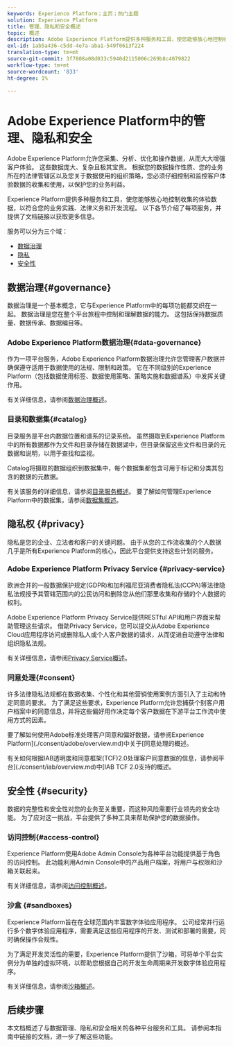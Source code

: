 ```yaml
---
keywords: Experience Platform；主页；热门主题
solution: Experience Platform
title: 管理、隐私和安全概述
topic: 概述
description: Adobe Experience Platform提供多种服务和工具，使您能够放心地控制收集的体验数据，以符合您的业务实践、法律义务和开发流程。
exl-id: 1ab5a436-c5dd-4e7a-aba1-549f0613f224
translation-type: tm+mt
source-git-commit: 3f7808a08d033c5940d2115006c269b8c4079822
workflow-type: tm+mt
source-wordcount: '833'
ht-degree: 1%

---
```


# Adobe Experience Platform中的管理、隐私和安全

Adobe Experience Platform允许您采集、分析、优化和操作数据，从而大大增强客户体验。 这些数据庞大、复杂且极其宝贵。 根据您的数据操作性质、您的业务所在的法律管辖区以及您关于数据使用的组织策略，您必须仔细控制和监控客户体验数据的收集和使用，以保护您的业务利益。

Experience Platform提供多种服务和工具，使您能够放心地控制收集的体验数据，以符合您的业务实践、法律义务和开发流程。 以下各节介绍了每项服务，并提供了文档链接以获取更多信息。

服务可以分为三个域：

* [数据治理](#governance)
* [隐私](#privacy)
* [安全性](#security)

## 数据治理{#governance}

数据治理是一个基本概念，它与Experience Platform中的每项功能都交织在一起。 数据治理是您在整个平台旅程中控制和理解数据的能力。 这包括保持数据质量、数据传承、数据编目等。

### Adobe Experience Platform数据治理{#data-governance}

作为一项平台服务，Adobe Experience Platform数据治理允许您管理客户数据并确保遵守适用于数据使用的法规、限制和政策。 它在不同级别的Experience Platform（包括数据使用标签、数据使用策略、策略实施和数据谱系）中发挥关键作用。

有关详细信息，请参阅[数据治理概述](../../data-governance/home.md)。

### 目录和数据集{#catalog}

目录服务是平台内数据位置和谱系的记录系统。 虽然摄取到Experience Platform中的所有数据都作为文件和目录存储在数据湖中，但目录保留这些文件和目录的元数据和说明，以用于查找和监视。

Catalog将摄取的数据组织到数据集中，每个数据集都包含可用于标记和分类其包含的数据的元数据。

有关该服务的详细信息，请参阅[目录服务概述](../../catalog/home.md)。 要了解如何管理Experience Platform中的数据集，请参阅[数据集概述](../../catalog/datasets/overview.md)。

## 隐私权 {#privacy}

隐私是您的企业、立法者和客户的关键问题。 由于从您的工作流收集的个人数据几乎是所有Experience Platform的核心，因此平台提供支持这些计划的服务。

### Adobe Experience Platform Privacy Service {#privacy-service}

欧洲合并的一般数据保护规定(GDPR)和加利福尼亚消费者隐私法(CCPA)等法律隐私法规授予其管辖范围内的公民访问和删除您从他们那里收集和存储的个人数据的权利。

Adobe Experience Platform Privacy Service提供RESTful API和用户界面来帮助管理这些请求。 借助Privacy Service，您可以提交从Adobe Experience Cloud应用程序访问或删除私人或个人客户数据的请求，从而促进自动遵守法律和组织隐私法规。

有关详细信息，请参阅[Privacy Service概述](../../privacy-service/home.md)。

### 同意处理{#consent}

许多法律隐私法规都在数据收集、个性化和其他营销使用案例方面引入了主动和特定同意的要求。 为了满足这些要求，Experience Platform允许您捕获个别客户用户档案中的同意信息，并将这些偏好用作决定每个客户数据在下游平台工作流中使用方式的因素。

要了解如何使用Adobe标准处理客户同意和偏好数据，请参阅Experience Platform](./consent/adobe/overview.md)中关于[同意处理的概述。

有关如何根据IAB透明度和同意框架(TCF)2.0处理客户同意数据的信息，请参阅平台](./consent/iab/overview.md)中[IAB TCF 2.0支持的概述。

## 安全性 {#security}

数据的完整性和安全性对您的业务至关重要，而这种风险需要行业领先的安全功能。 为了应对这一挑战，平台提供了多种工具来帮助保护您的数据操作。

### 访问控制{#access-control}

Experience Platform使用Adobe Admin Console为各种平台功能提供基于角色的访问控制。 此功能利用Admin Console中的产品用户档案，将用户与权限和沙箱关联起来。

有关详细信息，请参阅[访问控制概述](../../access-control/home.md)。

### 沙盒 {#sandboxes}

Experience Platform旨在在全球范围内丰富数字体验应用程序。 公司经常并行运行多个数字体验应用程序，需要满足这些应用程序的开发、测试和部署的需要，同时确保操作合规性。

为了满足开发灵活性的需要，Experience Platform提供了沙箱，可将单个平台实例分为单独的虚拟环境，以帮助您根据自己的开发生命周期来开发数字体验应用程序。

有关详细信息，请参阅[沙箱概述](../../sandboxes/home.md)。

## 后续步骤

本文档概述了与数据管理、隐私和安全相关的各种平台服务和工具。 请参阅本指南中链接的文档，进一步了解这些功能。
